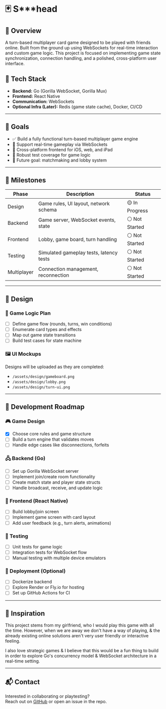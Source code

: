 # 🃏 S***head

## 📌 Overview
A turn-based multiplayer card game designed to be played with friends online. Built from the ground up using WebSockets for real-time interaction and custom game logic. This project is focused on implementing game state synchronization, connection handling, and a polished, cross-platform user interface.

## 🧪 Tech Stack
- **Backend:** Go (Gorilla WebSocket, Gorilla Mux)
- **Frontend:** React Native
- **Communication:** WebSockets
- **Optional Infra (Later):** Redis (game state cache), Docker, CI/CD

---

## 🎯 Goals
- ✅ Build a fully functional turn-based multiplayer game engine
- 🔗 Support real-time gameplay via WebSockets
- 📱 Cross-platform frontend for iOS, web, and iPad
- 🧪 Robust test coverage for game logic
- 🚀 Future goal: matchmaking and lobby system

---

## 🧱 Milestones

| Phase         | Description                             | Status         |
|---------------|-----------------------------------------|----------------|
| Design        | Game rules, UI layout, network schema   | 🟡 In Progress |
| Backend       | Game server, WebSocket events, state    | ⚪ Not Started  |
| Frontend      | Lobby, game board, turn handling        | ⚪ Not Started  |
| Testing       | Simulated gameplay tests, latency tests | ⚪ Not Started  |
| Multiplayer   | Connection management, reconnection     | ⚪ Not Started  |

---

## 🎨 Design

### 🧠 Game Logic Plan
- [ ] Define game flow (rounds, turns, win conditions)
- [ ] Enumerate card types and effects
- [ ] Map out game state transitions
- [ ] Build test cases for state machine

### 🖼️ UI Mockups
Designs will be uploaded as they are completed:

- `/assets/design/gameboard.png`
- `/assets/design/lobby.png`
- `/assets/design/turn-ui.png`

---

## 🚧 Development Roadmap

### 🎮 Game Design
- [x] Choose core rules and game structure
- [ ] Build a turn engine that validates moves
- [ ] Handle edge cases like disconnections, forfeits

### 🖧 Backend (Go)
- [ ] Set up Gorilla WebSocket server
- [ ] Implement join/create room functionality
- [ ] Create match state and player state structs
- [ ] Handle broadcast, receive, and update logic

### 📱 Frontend (React Native)
- [ ] Build lobby/join screen
- [ ] Implement game screen with card layout
- [ ] Add user feedback (e.g., turn alerts, animations)

### 🧪 Testing
- [ ] Unit tests for game logic
- [ ] Integration tests for WebSocket flow
- [ ] Manual testing with multiple device emulators

### 🚀 Deployment (Optional)
- [ ] Dockerize backend
- [ ] Explore Render or Fly.io for hosting
- [ ] Set up GitHub Actions for CI

---

## 🧠 Inspiration

This project stems from my girlfriend, who I would play this game with all the time. However, when we are away we don't have a way of playing, & the already existing online solutions aren't very user friendly or interactive feeling.

I also love strategic games & I believe that this would be a fun thing to build in order to explore Go's concurrency model & WebSocket architecture in a real-time setting.

---

## 📬 Contact

Interested in collaborating or playtesting?  
Reach out on [GitHub](https://github.com/tyreesamurai) or open an issue in the repo.
